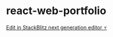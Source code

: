 # react-web-portfolio

[Edit in StackBlitz next generation editor ⚡️](https://stackblitz.com/~/github.com/Domenez-dev/react-web-portfolio)